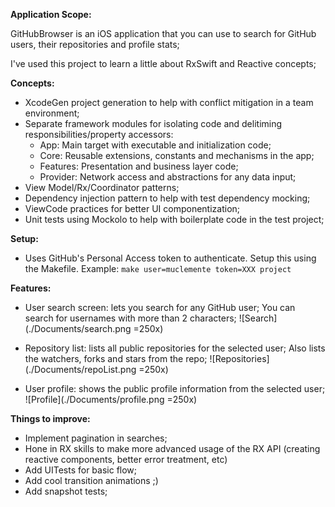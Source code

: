 **Application Scope:**

GitHubBrowser is an iOS application that you can use to search for GitHub users, their repositories and profile stats;

I've used this project to learn a little about RxSwift and Reactive concepts;

**Concepts:**

- XcodeGen project generation to help with conflict mitigation in a team environment;
- Separate framework modules for isolating code and delitiming responsibilities/property accessors:
    - App: Main target with executable and initialization code;
    - Core: Reusable extensions, constants and mechanisms in the app;
    - Features: Presentation and business layer code;
    - Provider: Network access and abstractions for any data input;
- View Model/Rx/Coordinator patterns;
- Dependency injection pattern to help with test dependency mocking;
- ViewCode practices for better UI componentization;
- Unit tests using Mockolo to help with boilerplate code in the test project;

**Setup:**

- Uses GitHub's Personal Access token to authenticate. Setup this using the Makefile. Example:
`make user=muclemente token=XXX project`

**Features:**
- User search screen: lets you search for any GitHub user; You can search for usernames with more than 2 characters;
![Search](./Documents/search.png =250x)

- Repository list: lists all public repositories for the selected user; Also lists the watchers, forks and stars from the repo;
![Repositories](./Documents/repoList.png =250x)

- User profile: shows the public profile information from the selected user;
![Profile](./Documents/profile.png =250x)

**Things to improve:**
- Implement pagination in searches;
- Hone in RX skills to make more advanced usage of the RX API (creating reactive components, better error treatment, etc)
- Add UITests for basic flow;
- Add cool transition animations ;)
- Add snapshot tests;